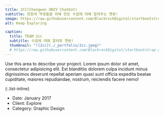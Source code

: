 ```yaml
---
title: 2CC(Changwon UNIV Chatbot)
subtitle: 창원대 학생들을 위해 만든 수업에 대해 알려주는 챗봇!
image: https://raw.githubusercontent.com/BlackrockDigital/startbootstrap-agency/master/src/assets/img/portfolio/02-full.jpg
alt: Keep Exploring

caption:
  title: TEAM 2cc
  subtitle: 수업에 대해 알려줘 챗봇!
  thumbnail: "![2cc](./_portfolio/2cc.jpeg)"
  # https://raw.githubusercontent.com/BlackrockDigital/startbootstrap-agency/master/src/assets/img/portfolio/02-thumbnail.jpg
---
```


Use this area to describe your project. Lorem ipsum dolor sit amet, consectetur adipisicing elit. Est blanditiis dolorem culpa incidunt minus dignissimos deserunt repellat aperiam quasi sunt officia expedita beatae cupiditate, maiores repudiandae, nostrum, reiciendis facere nemo!

{:.list-inline}

- Date: January 2017
- Client: Explore
- Category: Graphic Design
